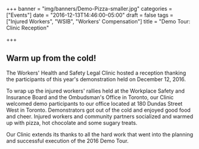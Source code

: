 +++
banner = "img/banners/Demo-Pizza-smaller.jpg"
categories = ["Events"]
date = "2016-12-13T14:46:00-05:00"
draft = false
tags = ["Injured Workers", "WSIB", "Workers' Compensation"]
title = "Demo Tour: Clinic Reception"

+++
## **Warm up from the cold!**

The Workers' Health and Safety Legal Clinic hosted a reception thanking the participants of this year's demonstration held on December 12, 2016.

To wrap up the injured workers' rallies held at the Workplace Safety and Insurance Board and the Ombudsman's Office in Toronto, our Clinic welcomed demo participants to our office located at 180 Dundas Street West in Toronto. Demonstrators got out of the cold and enjoyed good food and cheer. Injured workers and community partners socialized and warmed up with pizza, hot chocolate and some sugary treats.

Our Clinic extends its thanks to all the hard work that went into the planning and successful execution of the 2016 Demo Tour.
